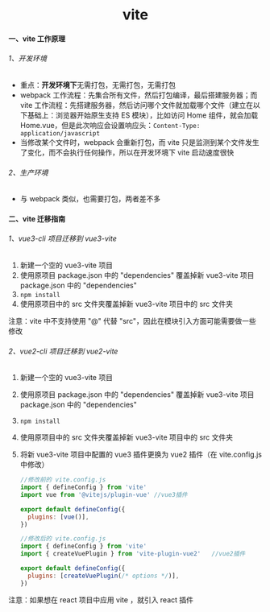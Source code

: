 <h1 style="text-align:center;">vite</h1>

#### 一、vite 工作原理

###### 1、开发环境

- 重点：**开发环境下**无需打包，无需打包，无需打包
- webpack 工作流程：先集合所有文件，然后打包编译，最后搭建服务器；而 vite 工作流程：先搭建服务器，然后访问哪个文件就加载哪个文件（建立在以下基础上：浏览器开始原生支持 ES 模块），比如访问 Home 组件，就会加载 Home.vue，但是此次响应会设置响应头：`Content-Type: application/javascript`
- 当修改某个文件时，webpack 会重新打包，而 vite 只是监测到某个文件发生了变化，而不会执行任何操作，所以在开发环境下 vite 启动速度很快

###### 2、生产环境

- 与 webpack 类似，也需要打包，两者差不多

#### 二、vite 迁移指南

###### 1、vue3-cli 项目迁移到 vue3-vite

1. 新建一个空的 vue3-vite 项目
2. 使用原项目 package.json 中的 "dependencies" 覆盖掉新 vue3-vite 项目 package.json 中的 "dependencies" 
3. `npm install`
4.  使用原项目中的 src 文件夹覆盖掉新 vue3-vite 项目中的 src 文件夹

注意：vite 中不支持使用 "@" 代替 "src"，因此在模块引入方面可能需要做一些修改

###### 2、vue2-cli 项目迁移到 vue2-vite

1. 新建一个空的 vue3-vite 项目

2. 使用原项目 package.json 中的 "dependencies" 覆盖掉新 vue3-vite 项目 package.json 中的 "dependencies" 

3. `npm install`

4.  使用原项目中的 src 文件夹覆盖掉新 vue3-vite 项目中的 src 文件夹

5. 将新 vue3-vite 项目中配置的 vue3 插件更换为 vue2 插件（在 vite.config.js 中修改）

   ```js
   //修改前的 vite.config.js
   import { defineConfig } from 'vite'
   import vue from '@vitejs/plugin-vue'	//vue3插件
   
   export default defineConfig({
     plugins: [vue()],
   })
   
   //修改后的 vite.config.js
   import { defineConfig } from 'vite'
   import { createVuePlugin } from 'vite-plugin-vue2'	//vue2插件
   
   export default defineConfig({
     plugins: [createVuePlugin(/* options */)],
   })
   ```

注意：如果想在 react 项目中应用 vite ，就引入 react 插件

